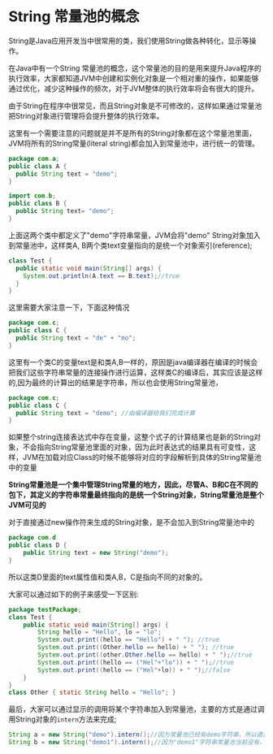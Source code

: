 # String 常量池的概念

String是Java应用开发当中很常用的类，我们使用String做各种转化，显示等操作。

在Java中有一个String 常量池的概念，这个常量池的目的是用来提升Java程序的执行效率，大家都知道JVM中创建和实例化对象是一个相对重的操作，如果能够通过优化，减少这种操作的频次，对于JVM整体的执行效率将会有很大的提升。

由于String在程序中很常见，而且String对象是不可修改的，这样如果通过常量池把String对象进行管理将会提升整体的执行效率。

这里有一个需要注意的问题就是并不是所有的String对象都在这个常量池里面，JVM将所有的String常量(literal string)都会加入到常量池中，进行统一的管理。

```java
package com.a;
public class A {
  public String text = "demo";
}

import com.b;
public class B {
  public String text= "demo";
}
```

上面这两个类中都定义了"demo"字符串常量，JVM会将"demo" String对象加入到常量池中，这样类A, B两个类text变量指向的是统一个对象索引(reference);

```java
class Test {
  public static void main(String[] args) {
    System.out.println(A.text == B.text);//true
  }
}
```



这里需要大家注意一下，下面这种情况

```java
package com.c;
public class C {
  public String text = "de" + "mo";
}
```

这里有一个类C的变量text是和类A,B一样的，原因是java编译器在编译的时候会把我们这些字符串常量的连接操作进行运算，这样类C的编译后，其实应该是这样的,因为最终的计算出的结果是字符串，所以也会使用String常量池，

```java
package com.c;
public class C {
  public String text = "demo"; //由编译器给我们完成计算
}
```



如果整个string连接表达式中存在变量，这整个式子的计算结果也是新的String对象，不会指向String常量池里面的对象，因为此时表达式的结果具有可变性，这样，JVM在加载对应Class的时候不能够将对应的字段解析到具体的String常量池中的变量

**String常量池是一个集中管理String常量的地方，因此，尽管A、B和C在不同的包下，其定义的字符串常量最终指向的是统一个String对象，String常量池是整个JVM可见的**

对于直接通过new操作符来生成的String对象，是不会加入到String常量池中的

```java
package com.d
public class D {
	public String text = new String("demo");
}
```

所以这类D里面的text属性值和类A,B，C是指向不同的对象的。

大家可以通过如下的例子来感受一下区别:

```java 
package testPackage;
class Test {
	public static void main(String[] args) {
    	String hello = "Hello", lo = "lo";
      	System.out.print((hello == "Hello") + " "); //true
      	System.out.print((Other.hello == hello) + " "); //true
      	System.out.print((other.Other.hello == hello) + " ");//true
      	System.out.print((hello == ("Hel"+"lo")) + " ");//true
      	System.out.print((hello == ("Hel"+lo)) + " ");//false
    }
}
class Other { static String hello = "Hello"; }
```



最后，大家可以通过显示的调用将某个字符串加入到常量池，主要的方式是通过调用String对象的`intern`方法来完成;

```java
String a = new String("demo").intern();//因为常量池已经有demo字符串，所以直接返回demo字符串对象的索引，常量池判断字符串是否已经存在是直接调用String的`equals`方法来判断的
String b = new String("demo1").intern();//因为"demo1"字符串常量池当前没有，所以JVM会创建一个新的字符串对象，并加入到String常量池中；
```

